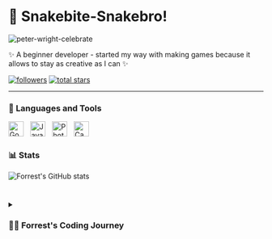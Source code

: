 # 🐍 Snakebite-Snakebro!

![peter-wright-celebrate](https://github.com/Snakebro180/snakebro180/assets/151753565/926b95e1-3d21-46af-af17-57e5a3d458cf)

✨ A beginner developer - started my way with making games because it allows to stay as creative as I can ✨

   <p align="left">
      <a href="https://github.com/Snakebro180?tab=followers">
         <img alt="followers" title="Follow me on Github" src="https://custom-icon-badges.demolab.com/github/followers/Snakebro180?color=d32752&labelColor=ff4775&style=for-the-badge&logo=person-add&label=Follow&logoColor=white"/></a>
      <a href="https://github.com/Snakebro180?tab=repositories&sort=stargazers">
         <img alt="total stars" title="Total stars on GitHub" src="https://custom-icon-badges.demolab.com/github/stars/Snakebro180?color=008c97&style=for-the-badge&labelColor=01d2e3&logo=star"/></a>
   </p>

---

### 🧰 Languages and Tools

<img align="left" alt="Godot" width="30px" style="padding-right:10px;" src="https://upload.wikimedia.org/wikipedia/commons/thumb/6/6a/Godot_icon.svg/900px-Godot_icon.svg.png"/>
<img align="left" alt="Java" width="30px" style="padding-right:10px;" src="https://cdn.jsdelivr.net/gh/devicons/devicon/icons/java/java-original.svg"/>
<img align="left" alt="Photoshop" width="30px" style="padding-right:10px;" src="https://upload.wikimedia.org/wikipedia/commons/thumb/a/af/Adobe_Photoshop_CC_icon.svg/768px-Adobe_Photoshop_CC_icon.svg.png"/>
<img align="left" alt="Canva" width="30px" style="padding-right:10px;" src="https://uxwing.com/wp-content/themes/uxwing/download/brands-and-social-media/canva-icon.png"/>
<br />

#

### 📊 Stats

![Forrest's GitHub stats](https://github-readme-stats.vercel.app/api?username=forrestknight&show_icons=true&theme=gruvbox)

<!-- ![GitHub Streak](https://streak-stats.demolab.com?user=ForrestKnight&theme=gruvbox&border_radius=4.5) -->

#

<details>
 <summary><h3>👨‍💻 Forrest's Coding Journey</h3></summary>
   I started my coding journey as a naive computer science student with a passion to learn everything I could about this programming world - code, unix, linux, theory. And all the while, teaching myself iOS development with a dream to build my own app, but that soon got overshadowed by my desire to excel in Java. A desire that landed me a full-stack software engineering job upon graduation. However, I had another desire I had been pursuing throughout this time - YouTube content creation. I eventually ended up quitting my software engineering job to pursue YouTube full-time, and that has been my focus ever since. But there's something that's always bothered me about my journey - abandoning my dream of building my own app to pursue the safe route, a job. Now I've already taken the leap away from that safety net into this uncomfortable, unexplored world that it being a creator. And it worked out, but again, it became comfortable. It's easier to create a video than go out on a ledge and build my own product. I do have to eat, at the end of the day, but I think it's time. It's time to get uncomfortable again. I have a burning desire to get back on the horse, and fulfill that dream younger me had of building my own app, my own product. And in order to do that, I'll be implmementing a few measures to streamline my YouTube content to focus more time on fulfilling that dream - a dream that I'll be ready to tackle in 2023 due to the measure I'm putting in place now until the end of 2022. Don't wait up, because I'm coming.

[website]: https://fkcodes.com
[youtube]: https://youtube.com/fknight
<!--
**Snakebro180/snakebro180** is a ✨ _special_ ✨ repository because its `README.md` (this file) appears on your GitHub profile.

Here are some ideas to get you started:

- 🔭 I’m currently working on ...
- 🌱 I’m currently learning ...
- 👯 I’m looking to collaborate on ...
- 🤔 I’m looking for help with ...
- 💬 Ask me about ...
- 📫 How to reach me: ...
- 😄 Pronouns: ...
- ⚡ Fun fact: ...
-->
